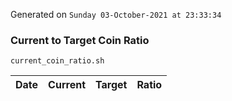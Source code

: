 Generated on `Sunday 03-October-2021 at 23:33:34`

### Current to Target Coin Ratio
`current_coin_ratio.sh`

Date|Current|Target|Ratio
---|---|---|---

